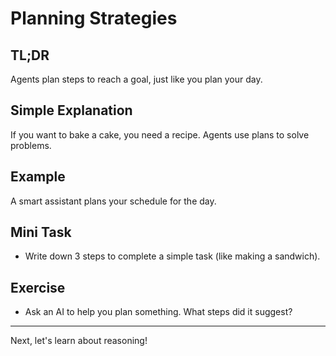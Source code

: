 # Planning Strategies
<!-- TOC -->

## TL;DR
Agents plan steps to reach a goal, just like you plan your day.

## Simple Explanation
If you want to bake a cake, you need a recipe. Agents use plans to solve problems.

## Example
A smart assistant plans your schedule for the day.

## Mini Task
- Write down 3 steps to complete a simple task (like making a sandwich).

## Exercise
- Ask an AI to help you plan something. What steps did it suggest?

---
Next, let's learn about reasoning!
